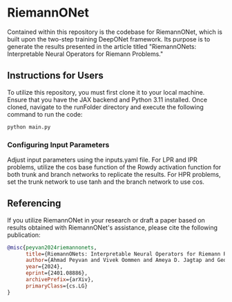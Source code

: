 # RiemannONet

Contained within this repository is the codebase for RiemannONet, which is built upon the two-step training DeepONet framework. Its purpose is to generate the results presented in the article titled "RiemannONets: Interpretable Neural Operators for Riemann Problems."


## Instructions for Users

To utilize this repository, you must first clone it to your local machine. Ensure that you have the JAX backend and Python 3.11 installed. Once cloned, navigate to the runFolder directory and execute the following command to run the code:
```python
python main.py
```
### Configuring Input Parameters
Adjust input parameters using the inputs.yaml file. For LPR and IPR problems, utilize the cos base function of the Rowdy activation function for both trunk and branch networks to replicate the results. For HPR problems, set the trunk network to use tanh and the branch network to use cos. 

## Referencing

If you utilize RiemannONet in your research or draft a paper based on results obtained with RiemannONet's assistance, please cite the following publication:

```bibtex
@misc{peyvan2024riemannonets,
      title={RiemannONets: Interpretable Neural Operators for Riemann Problems}, 
      author={Ahmad Peyvan and Vivek Oommen and Ameya D. Jagtap and George Em Karniadakis},
      year={2024},
      eprint={2401.08886},
      archivePrefix={arXiv},
      primaryClass={cs.LG}
}
